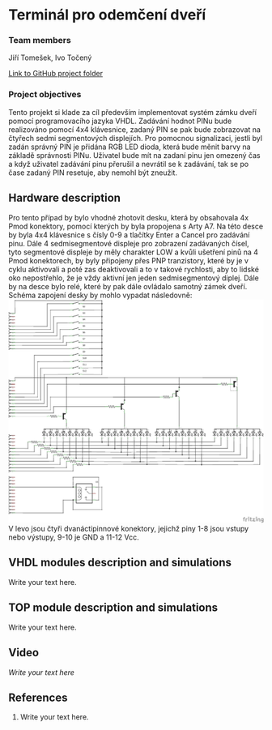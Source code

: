 # Terminál pro odemčení dveří

### Team members

Jiří Tomešek, Ivo Točený

[Link to GitHub project folder]( https://github.com/xtomes07/DE1_projekt)

### Project objectives

Tento projekt si klade za cíl především implementovat systém zámku dveří pomocí programovacího jazyka VHDL. Zadávání hodnot PINu bude realizováno pomocí 4x4 klávesnice, zadaný 
PIN se pak bude zobrazovat na čtyřech sedmi segmentových displejích. Pro pomocnou signalizaci, jestli byl zadán správný PIN je přidána RGB LED dioda, která bude měnit barvy na 
základě správnosti PINu. Uživatel bude mít na zadaní pinu jen omezený čas a když uživatel zadávání pinu přerušil a nevrátil se k zadávání, tak se po čase zadaný PIN resetuje, 
aby nemohl být zneužit.


## Hardware description

Pro tento případ by bylo vhodné zhotovit desku, která by obsahovala 4x Pmod konektory, pomocí kterých by byla propojena s Arty A7. Na této desce by byla 4x4 klávesnice s čísly 
0-9 a tlačítky Enter a Cancel pro zadávání pinu. Dále 4 sedmisegmentové displeje pro zobrazení zadávaných čísel, tyto segmentové displeje by měly charakter LOW a kvůli ušetření 
pinů na 4 Pmod konektorech, by byly připojeny přes PNP tranzistory, které by je v cyklu aktivovali a poté zas deaktivovali a to v takové rychlosti, aby to lidské oko 
nepostřehlo, že je vždy aktivní jen jeden sedmisegmentový diplej. Dále by na desce bylo relé, které by pak dále ovládalo samotný zámek dveří. Schéma zapojení desky by mohlo 
vypadat následovně:![Schema]( https://github.com/xtomes07/DE1_projekt/blob/main/Deska_schem.jpg)
V levo jsou čtyři dvanáctipinnové konektory, jejichž piny 1-8 jsou vstupy nebo výstupy, 9-10 je GND a 11-12 Vcc.

## VHDL modules description and simulations

Write your text here.


## TOP module description and simulations

Write your text here.


## Video

*Write your text here*


## References

   1. Write your text here.

